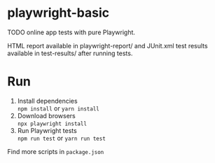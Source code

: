 # playwright-basic

TODO online app tests with pure Playwright.

HTML report available in playwright-report/ 
and JUnit.xml test results available in test-results/ after running tests.

# Run

1. Install dependencies  
   `npm install` or `yarn install`
2. Download browsers  
   `npx playwright install `
3. Run Playwright tests  
   `npm run test` or `yarn run test`

Find more scripts in `package.json`
